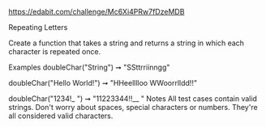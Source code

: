 https://edabit.com/challenge/Mc6Xi4PRw7fDzeMDB

Repeating Letters

Create a function that takes a string and returns a string in which each character is repeated once.

Examples
doubleChar("String") ➞ "SSttrriinngg"

doubleChar("Hello World!") ➞ "HHeelllloo  WWoorrlldd!!"

doubleChar("1234!_ ") ➞ "11223344!!__  "
Notes
All test cases contain valid strings. Don't worry about spaces, special characters or numbers. They're all considered valid characters.